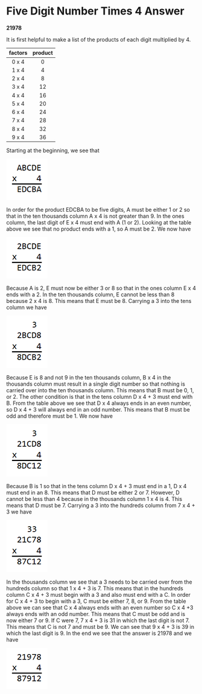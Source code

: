 # Five Digit Number Times 4 Answer

**21978**

It is first helpful to make a list of the products of each digit multiplied by 
4.

|factors|product|
|:-----:|:-----:|
| 0 x 4 |   0   |
| 1 x 4 |   4   |
| 2 x 4 |   8   |
| 3 x 4 |  12   |
| 4 x 4 |  16   |
| 5 x 4 |  20   |
| 6 x 4 |  24   |
| 7 x 4 |  28   |
| 8 x 4 |  32   |
| 9 x 4 |  36   |

Starting at the beginning, we see that 

![Five digit number times 4](pictures/five4a.png) 

In order for the product EDCBA to be five digits, A must be either 1 or 2 so 
that in the ten thousands column A x 4 is not greater than 9. In the ones 
column, the last digit of E x 4 must end with A (1 or 2). Looking at the table 
above we see that no product ends with a 1, so A must be 2. We now have 

![Five digit number times 4](pictures/five4b.png) 

Because A is 2, E must now be either 3 or 8 so that in the ones column E x 4 
ends with a 2. In the ten thousands column, E cannot be less than 8 because 2 x 
4 is 8. This means that E must be 8. Carrying a 3 into the tens column we have 

![Five digit number times 4](pictures/five4c.png) 

Because E is 8 and not 9 in the ten thousands column, B x 4 in the thousands 
column must result in a single digit number so that nothing is carried over 
into the ten thousands column. This means that B must be 0, 1, or 2. The other 
condition is that in the tens column D x 4 + 3 must end with B. From the table 
above we see that D x 4 always ends in an even number, so D x 4 + 3 will always 
end in an odd number. This means that B must be odd and therefore must be 1. We 
now have 

![Five digit number times 4](pictures/five4d.png) 

Because B is 1 so that in the tens column D x 4 + 3 must end in a 1, D x 4 must 
end in an 8. This means that D must be either 2 or 7. However, D cannot be less 
than 4 because in the thousands column 1 x 4 is 4. This means that D must be 7. 
Carrying a 3 into the hundreds column from 7 x 4 + 3 we have 

![Five digit number times 4](pictures/five4e.png) 

In the thousands column we see that a 3 needs to be carried over from the 
hundreds column so that 1 x 4 + 3 is 7. This means that in the hundreds column 
C x 4 + 3 must begin with a 3 and also must end with a C. In order for C x 4 + 
3 to begin with a 3, C must be either 7, 8, or 9. From the table above we can 
see that C x 4 always ends with an even number so C x 4 +3 always ends with an 
odd number. This means that C must be odd and is now either 7 or 9. If C were 
7, 7 x 4 + 3 is 31 in which the last digit is not 7. This means that C is not 7 
and must be 9. We can see that 9 x 4 + 3 is 39 in which the last digit is 9. In 
the end we see that the answer is 21978 and we have 

![Five digit number times 4](pictures/five4f.png) 
